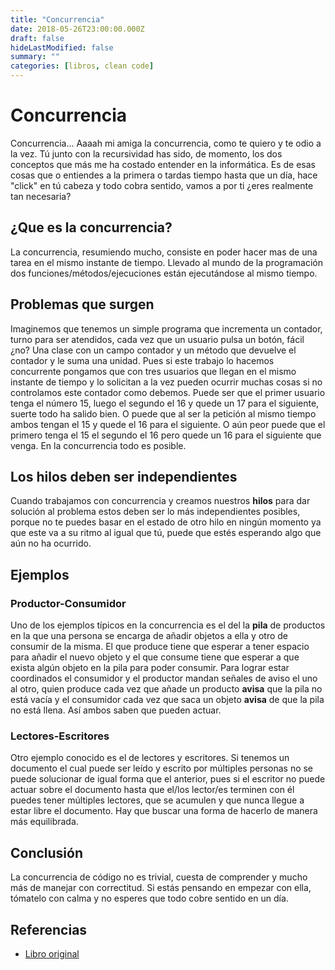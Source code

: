 ```yaml
---
title: "Concurrencia"
date: 2018-05-26T23:00:00.000Z
draft: false
hideLastModified: false
summary: ""
categories: [libros, clean code]
---
```


Concurrencia
================================================================================

  Concurrencia... Aaaah mi amiga la concurrencia, como te quiero y te odio a la 
  vez. Tú junto con la recursividad has sido, de momento, los dos conceptos que 
  más me ha costado entender en la informática. Es de esas cosas que o entiendes 
  a la primera o tardas tiempo hasta que un día, hace "click" en tú cabeza y 
  todo cobra sentido, vamos a por ti ¿eres realmente tan necesaria?

¿Que es la concurrencia?
--------------------------------------------------------------------------------

  La concurrencia, resumiendo mucho, consiste en poder hacer mas de una tarea en 
  el mismo instante de tiempo. Llevado al mundo de la programación dos 
  funciones/métodos/ejecuciones están ejecutándose al mismo tiempo.

Problemas que surgen
--------------------------------------------------------------------------------

  Imaginemos que tenemos un simple programa que incrementa un contador, turno 
  para ser atendidos, cada vez que un usuario pulsa un botón, fácil ¿no? Una 
  clase con un campo contador y un método que devuelve el contador y le suma una 
  unidad. Pues si este trabajo lo hacemos concurrente pongamos que con tres 
  usuarios que llegan en el mismo instante de tiempo y lo solicitan a la vez 
  pueden ocurrir muchas cosas si no controlamos este contador como debemos. 
  Puede ser que el primer usuario tenga el número 15, luego el segundo el 16 y 
  quede un 17 para el siguiente, suerte todo ha salido bien. O puede que al ser 
  la petición al mismo tiempo ambos tengan el 15 y quede el 16 para el 
  siguiente. O aún peor puede que el primero tenga el 15 el segundo el 16 pero 
  quede un 16 para el siguiente que venga. En la concurrencia todo es posible.

Los hilos deben ser independientes  
--------------------------------------------------------------------------------

  Cuando trabajamos con concurrencia y creamos nuestros __hilos__ para dar 
  solución al problema estos deben ser lo más independientes posibles, porque no
  te puedes basar en el estado de otro hilo en ningún momento ya que este va a 
  su ritmo al igual que tú, puede que estés esperando algo que aún no ha 
  ocurrido.

Ejemplos
--------------------------------------------------------------------------------

### Productor-Consumidor
 
 Uno de los ejemplos típicos en la concurrencia es el del la __pila__ de 
 productos en la que una persona se encarga de añadir objetos a ella y otro de 
 consumir de la misma. El que produce tiene que esperar a tener espacio para 
 añadir el nuevo objeto y el que consume tiene que esperar a que exista 
 algún objeto en la pila para poder consumir. Para lograr estar coordinados el 
 consumidor y el productor mandan señales de aviso el uno al otro, quien produce 
 cada vez que añade un producto __avisa__ que la pila no está vacía y el 
 consumidor cada vez que saca un objeto __avisa__ de que la pila no está llena. 
 Así ambos saben que pueden actuar.
  
### Lectores-Escritores

  Otro ejemplo conocido es el de lectores y escritores. Si tenemos un documento 
  el cual puede ser leído y escrito por múltiples personas no se puede 
  solucionar de igual forma que el anterior, pues si el escritor no puede actuar
  sobre el documento hasta que el/los lector/es terminen con él puedes tener 
  múltiples lectores, que se acumulen y que nunca llegue a estar libre el 
  documento. Hay que buscar una forma de hacerlo de manera más equilibrada.
  

Conclusión
--------------------------------------------------------------------------------

  La concurrencia de código no es trivial, cuesta de comprender y mucho más de 
  manejar con correctitud. Si estás pensando en empezar con ella, tómatelo con 
  calma y no esperes que todo cobre sentido en un día. 

Referencias
--------------------------------------------------------------------------------

* [Libro original]


<!--------------------- All links here ----------------------------------------> 

[Libro original]: https://leer.amazon.es/kp/embed?asin=B001GSTOAM&preview=newtab&linkCode=kpe&ref_=cm_sw_r_kb_dp_bopYAb3Y71AX3&tag=5413
